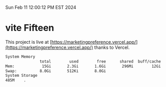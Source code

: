 Sun Feb 11 12:00:12 PM EST 2024

# vite Fifteen


This project is live at [https://marketingpreference.vercel.app/](https://marketingpreference.vercel.app/) thanks to Vercel.

```bash
System Memory
               total        used        free      shared  buff/cache   available
Mem:            15Gi       2.3Gi       1.6Gi       296Mi        12Gi        12Gi
Swap:          8.0Gi       512Ki       8.0Gi
System Storage
485M	.
```
